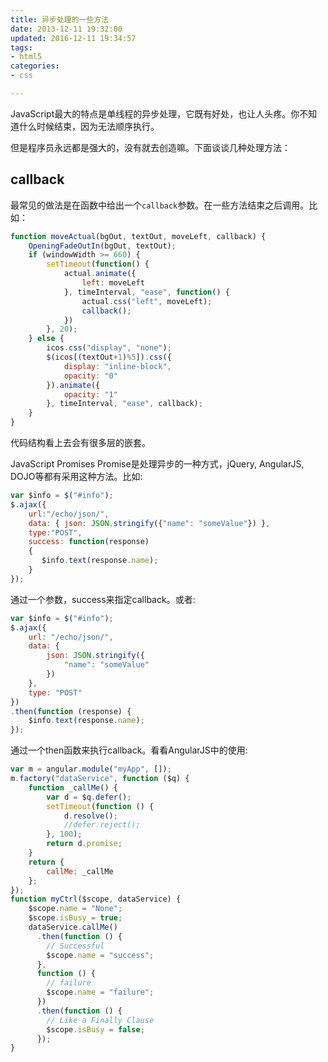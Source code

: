 ```yaml
---
title: 异步处理的一些方法
date: 2013-12-11 19:32:00
updated: 2016-12-11 19:34:57
tags: 
- html5
categories: 
- css

---
```

JavaScript最大的特点是单线程的异步处理，它既有好处，也让人头疼。你不知道什么时候结束，因为无法顺序执行。

但是程序员永远都是强大的，没有就去创造嘛。下面谈谈几种处理方法：

## callback
最常见的做法是在函数中给出一个`callback`参数。在一些方法结束之后调用。比如：


<!--more-->


```javascript
function moveActual(bgOut, textOut, moveLeft, callback) {
    OpeningFadeOutIn(bgOut, textOut);
    if (windowWidth >= 660) {
        setTimeout(function() {
            actual.animate({
                left: moveLeft
            }, timeInterval, "ease", function() {
                actual.css("left", moveLeft);
                callback();
            })
        }, 20);
    } else {
        icos.css("display", "none");
        $(icos[(textOut+1)%5]).css({
            display: "inline-block",
            opacity: "0"
        }).animate({
            opacity: "1"
        }, timeInterval, "ease", callback);
    }
}
```
代码结构看上去会有很多层的嵌套。

JavaScript Promises
Promise是处理异步的一种方式，jQuery, AngularJS, DOJO等都有采用这种方法。比如:

```javascript
var $info = $("#info");
$.ajax({
    url:"/echo/json/",
    data: { json: JSON.stringify({"name": "someValue"}) },
    type:"POST",
    success: function(response)
    {
       $info.text(response.name);
    }
});
```
通过一个参数，success来指定callback。或者:

```javascript
var $info = $("#info");
$.ajax({
    url: "/echo/json/",
    data: {
        json: JSON.stringify({
            "name": "someValue"
        })
    },
    type: "POST"
})
.then(function (response) {
    $info.text(response.name);
});
```
通过一个then函数来执行callback。看看AngularJS中的使用:

```javascript
var m = angular.module("myApp", []);
m.factory("dataService", function ($q) {
    function _callMe() {
        var d = $q.defer();
        setTimeout(function () {
            d.resolve();
            //defer.reject();
        }, 100);
        return d.promise;
    }
    return {
        callMe: _callMe
    };
});
function myCtrl($scope, dataService) {
    $scope.name = "None";
    $scope.isBusy = true;
    dataService.callMe()
      .then(function () {
        // Successful
        $scope.name = "success";
      }, 
      function () {
        // failure
        $scope.name = "failure";
      })
      .then(function () {
        // Like a Finally Clause
        $scope.isBusy = false;
      });
}
```